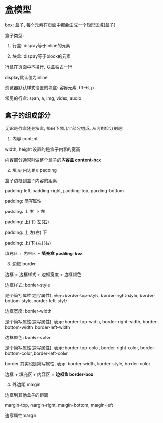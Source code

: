 # 盒模型

box: 盒子, 每个元素在页面中都会生成一个矩形区域(盒子)

盒子类型: 

1. 行盒: display等于inline的元素

2. 块盒: display等于block的元素

行盒在页面中不换行, 块盒独占一行

display默认值为inline

浏览器默认样式设置的块盒: 容器元素, h1~6, p

常见的行盒: span, a, img, video, audio

## 盒子的组成部分

无论是行盒还是块盒, 都由下面几个部分组成, 从内到位分别是:

1. 内容 content

width, height 设置的是盒子内容的宽高

内容部分通常叫做整个盒子的**内容盒 content-box**

2. 填充(内边距)) padding

盒子边框到盒子内容的距离

padding-left, padding-right, padding-top, padding-bottom

padding: 简写属性

padding: 上 右 下 左

padding: 上(下) 左(右)

padding: 上 左(右) 下

padding: 上(下)(左)(右)

填充区 + 内容区 = **填充盒 padding-box**

3. 边框 border

边框 = 边框样式 + 边框宽度 + 边框颜色

边框样式: border-style

是个简写属性(速写属性), 表示: border-top-style, border-right-style, border-bottom-style, border-left-style

边框宽度: border-width

是个简写属性(速写属性), 表示: border-top-width, border-right-width, border-bottom-width, border-left-width

边框颜色: border-color

是个简写属性(速写属性), 表示: border-top-color, border-right-color, border-bottom-color, border-left-color

border 其实也是简写属性, 表示: border-width, border-style, border-color

边框 + 填充区 + 内容区 = **边框盒 border-box**

4. 外边距 margin

边框到其他盒子的距离

margin-top, margin-right, margin-bottom, margin-left

速写属性margin